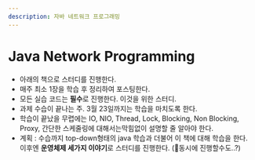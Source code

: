 ```yaml
---
description: 자바 네트워크 프로그래밍
---
```


# Java Network Programming

* 아래의 책으로 스터디를 진행한다.
* 매주 최소 1장을 학습 후 정리하여 포스팅한다.
* 모든 실습 코드는 **필수**로 진행한다. 이것을 위한 스터디.
* 과제 수습이 끝나는 주. 3월 23일까지는 학습을 마치도록 한다.
* 학습이 끝났을 무렵에는 IO, NIO, Thread, Lock, Blocking, Non Blocking, Proxy, 간단한 스케줄링에 대해서는막힘없이 설명할 줄 알아야 한다.
* 계획 : 수습까지 top-down형태의 java 학습과 더불어 이 책에 대해 학습을 한다. \
  이후엔 **운영체제 세가지 이야기**로 스터디를 진행한다. (동시에 진행할수도..?)

<figure><img src="../../.gitbook/assets/스크린샷 2023-12-27 23.53.25.png" alt="" width="375"><figcaption></figcaption></figure>

